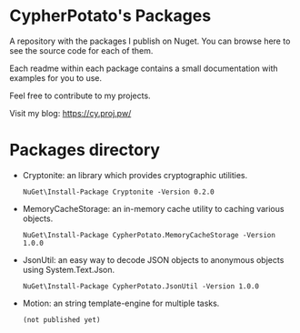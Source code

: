 # CypherPotato's Packages

A repository with the packages I publish on Nuget.
You can browse here to see the source code for each of them.

Each readme within each package contains a small documentation with examples for you to use.

Feel free to contribute to my projects.

Visit my blog: https://cy.proj.pw/

# Packages directory

- Cryptonite: an library which provides cryptographic utilities. 

    ```
    NuGet\Install-Package Cryptonite -Version 0.2.0
    ```

- MemoryCacheStorage: an in-memory cache utility to caching various objects.

    ```
    NuGet\Install-Package CypherPotato.MemoryCacheStorage -Version 1.0.0
    ```

- JsonUtil: an easy way to decode JSON objects to anonymous objects using System.Text.Json.

    ```
    NuGet\Install-Package CypherPotato.JsonUtil -Version 1.0.0
    ```

- Motion: an string template-engine for multiple tasks.

    ```
    (not published yet)
    ```